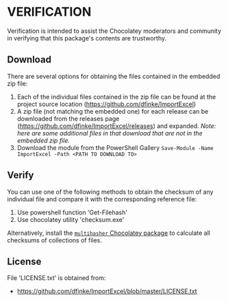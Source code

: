 # VERIFICATION
Verification is intended to assist the Chocolatey moderators and community in verifying that this package's contents are trustworthy.

## Download
There are several options for obtaining the files contained in the embedded zip file:

1. Each of the individual files contained in the zip file can be found at the project source location (https://github.com/dfinke/ImportExcel)
2. A zip file (not matching the embedded one) for each release can be downloaded from the releases page (https://github.com/dfinke/ImportExcel/releases) and expanded.  *Note: here are some additional files in that download that are not in the embedded zip file.*
3. Download the module from the PowerShell Gallery `Save-Module -Name ImportExcel -Path <PATH TO DOWNLOAD TO>`

## Verify
You can use one of the following methods to obtain the checksum of any individual file and compare it with the corresponding reference file:
1. Use powershell function 'Get-Filehash'
2. Use chocolatey utility 'checksum.exe'

Alternatively, install the [`multihasher` Chocolatey package](https://community.chocolatey.org/packages/multihasher) to calculate all checksums of collections of files.

## License
File 'LICENSE.txt' is obtained from:
- https://github.com/dfinke/ImportExcel/blob/master/LICENSE.txt
